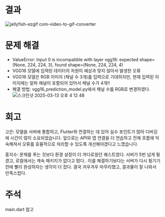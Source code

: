 # 결과
![jellyfish-ezgif com-video-to-gif-converter](https://github.com/user-attachments/assets/44c78dc5-6be1-481e-9c18-cf04c678ee26)

# 문제 해결
- ValueError: Input 0 is incompatible with layer vgg16: expected shape=(None, 224, 224, 3), found shape=(None, 224, 224, 4)
- VGG16 모델에 입력된 데이터의 차원이 예상과 맞지 않아서 발생한 오류
- VGG16 모델은 RGB 이미지 (채널 수 3개)를 입력으로 기대하지만, 현재 입력된 이미지에는 알파 채널이 포함되어 있어서 채널 수가 4개!!
- 해결 방법: vgg16_prediction_model.py에서 채널 수를 RGB로 변경하였다.
![스크린샷 2025-03-13 오후 4 12 48](https://github.com/user-attachments/assets/5008e842-e75c-4651-a8e4-caf603d772de)

# 회고
고은: 모델을 서버에 통합하고, Flutter와 연결하는 데 있어 실수 포인트가 많아 디버깅에 시간이 많이 소요되었습니다. 앞으로는 API와 앱 연결을 더 연습하고 전체 흐름에 익숙해져서 오류를 효율적으로 처리할 수 있도록 개선해야겠다고 느꼈습니다.

홍지수: 문제를 푸는 것보다 환경 설정이 더 까다로웠던 퀘스트였다. 서버가 5번 넘게 튕겼고, 로컬에서는 계속 패키지가 없다고 떴다.. 이를 해결하기보다는 서버가 다시 튕기기 전에 빨리 완성하자는 생각이 더 컸다. 결국 겨우겨우 마무리했고, 결과물이 잘 나와서 만족스럽다.

# 주석
main.dart 참고
